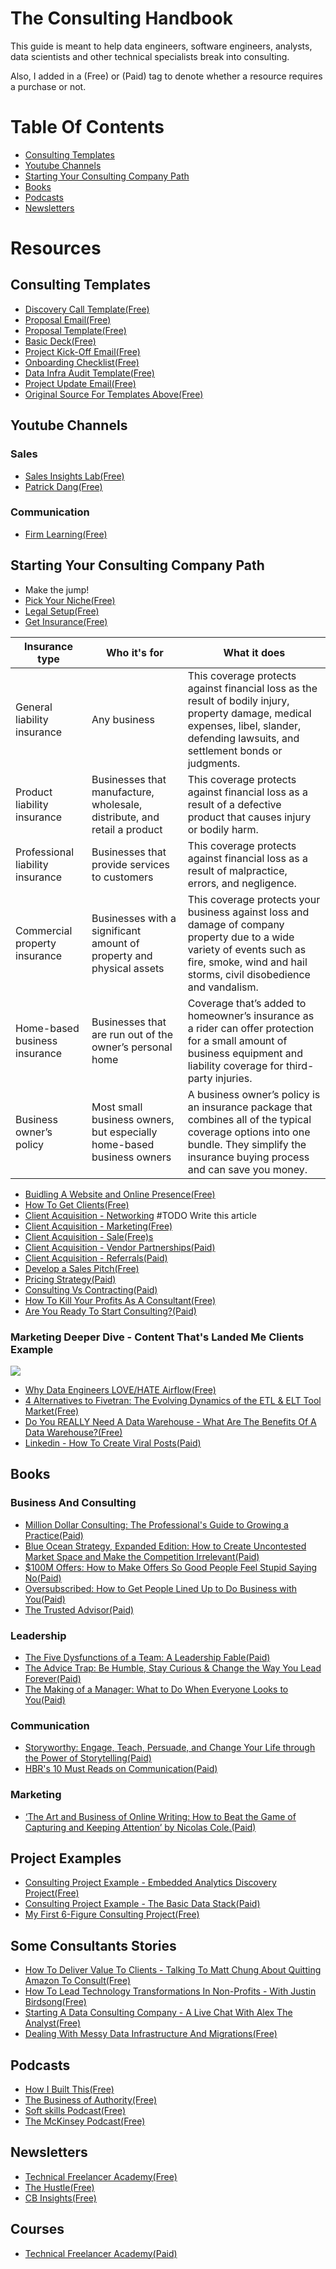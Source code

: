 # The Consulting Handbook
This guide is meant to help data engineers, software engineers, analysts, data scientists and other technical specialists break into consulting.

Also, I added in a (Free) or (Paid) tag to denote whether a resource requires a purchase or not.

# Table Of Contents
- [Consulting Templates](https://github.com/bAcheron/data-analytics-consulting-handbook/blob/main/README.md#consulting-templates)
- [Youtube Channels](https://github.com/bAcheron/data-analytics-consulting-handbook/blob/main/README.md#youtube-channels)
- [Starting Your Consulting Company Path](https://github.com/bAcheron/data-analytics-consulting-handbook/blob/main/README.md#starting-your-consulting-company-path)
- [Books](https://github.com/bAcheron/data-analytics-consulting-handbook/blob/main/README.md#books)
- [Podcasts](https://github.com/bAcheron/data-analytics-consulting-handbook/blob/main/README.md#podcasts)
- [Newsletters](https://github.com/bAcheron/data-analytics-consulting-handbook/blob/main/README.md#newsletters)

# Resources

## Consulting Templates

- [Discovery Call Template(Free)](https://docs.google.com/document/d/1aauhttNwj2uDcn0g04vS4UahgZ_JqNZ1mQbCHRvH71Q/edit)
- [Proposal Email(Free)](https://docs.google.com/document/d/1gwpgkQxfJ93D-c6uEJWQIL9BixTxfg6Lo_gYI5Zhr8o/edit)
- [Proposal Template(Free)](https://docs.google.com/document/d/18Kh7A41Y0Nh-1gnrz9dm5TImqcnyTsehtPQ0hyPHP4A/edit)
- [Basic Deck(Free)](https://www.canva.com/design/DAFy2NUMT0A/crG0CM016tnJ5UrYAfG8ew/edit)
- [Project Kick-Off Email(Free)](https://docs.google.com/document/d/1DGH8hx-6kUIh0z1bmMnJkU1CUxdxkY_IHAXbthDDCVY/edit)
- [Onboarding Checklist(Free)](https://docs.google.com/spreadsheets/d/1SwXRj7dY40Sr2pEhdqh30F-cRTpAicsZtLBJKQSA7vg/edit#gid=0)
- [Data Infra Audit Template(Free)](https://courses.technicalfreelanceracademy.com/courses/take/starting-6-7-figure-consulting/pdfs/46561785-data-infra-audit-example)
- [Project Update Email(Free)](https://docs.google.com/document/d/1FfJeYtzmvrR-1ZJ7iWmhmzOSf5dZInTkzGo2aTye7Ts/edit#heading=h.euhkduit0zl8)
- [Original Source For Templates Above(Free)](https://seattledataguy.substack.com/p/7-essential-templates-for-data-analytics)

## Youtube Channels

### Sales
- [Sales Insights Lab(Free)](https://www.youtube.com/@SalesInsightsLab/videos)
- [Patrick Dang(Free)](https://www.youtube.com/@patrickdang/videos)

### Communication
- [Firm Learning(Free)](https://www.youtube.com/@FirmLearning/videos)

## Starting Your Consulting Company Path

- Make the jump!
- [Pick Your Niche(Free)](https://courses.technicalfreelanceracademy.com/courses/take/starting-6-7-figure-consulting/lessons/44743530-finding-a-niche) 
- [Legal Setup(Free)](https://www.freshbooks.com/hub/startup/starting-small-business-legal-requirements)
- [Get Insurance(Free)](https://www.sba.gov/business-guide/launch-your-business/get-business-insurance)

  
| Insurance type                 | Who it's for                                          | What it does |
|--------------------------------|-------------------------------------------------------|--------------|
| General liability insurance    | Any business                                          | This coverage protects against financial loss as the result of bodily injury, property damage, medical expenses, libel, slander, defending lawsuits, and settlement bonds or judgments. |
| Product liability insurance    | Businesses that manufacture, wholesale, distribute, and retail a product | This coverage protects against financial loss as a result of a defective product that causes injury or bodily harm. |
| Professional liability insurance | Businesses that provide services to customers       | This coverage protects against financial loss as a result of malpractice, errors, and negligence. |
| Commercial property insurance  | Businesses with a significant amount of property and physical assets | This coverage protects your business against loss and damage of company property due to a wide variety of events such as fire, smoke, wind and hail storms, civil disobedience and vandalism. |
| Home-based business insurance  | Businesses that are run out of the owner’s personal home | Coverage that’s added to homeowner’s insurance as a rider can offer protection for a small amount of business equipment and liability coverage for third-party injuries. |
| Business owner’s policy        | Most small business owners, but especially home-based business owners | A business owner’s policy is an insurance package that combines all of the typical coverage options into one bundle. They simplify the insurance buying process and can save you money. |


- [Buidling A Website and Online Presence(Free)](https://www.youtube.com/watch?v=oSeU8X5uuvs)
- [How To Get Clients(Free)](https://courses.technicalfreelanceracademy.com/courses/take/starting-6-7-figure-consulting/lessons/44743748-intro-to-getting-clients)
- [Client Acquisition - Networking]() #TODO Write this article
- [Client Acquisition - Marketing(Free)](https://dcubed.substack.com/p/how-to-get-clients-as-a-consultant)
- [Client Acquisition - Sale(Free)s](https://dcubed.substack.com/p/how-to-sell-your-data-consulting)
- [Client Acquisition - Vendor Partnerships(Paid)](https://courses.technicalfreelanceracademy.com/courses/take/starting-6-7-figure-consulting/lessons/43080213-vendor-partnerships)
- [Client Acquisition - Referrals(Paid)](https://courses.technicalfreelanceracademy.com/courses/take/starting-6-7-figure-consulting/lessons/48562280-using-client-referrals-to-sell)
- [Develop a Sales Pitch(Free)](https://blog.hubspot.com/sales/sales-pitch-examples)
- [Pricing Strategy(Paid)](https://courses.technicalfreelanceracademy.com/courses/take/starting-6-7-figure-consulting/lessons/43080208-how-do-you-decide-your-pricing-strategy)
- [Consulting Vs Contracting(Paid)](https://courses.technicalfreelanceracademy.com/courses/take/starting-6-7-figure-consulting/lessons/44743513-consulting-vs-contracting)
- [How To Kill Your Profits As A Consultant(Free)](https://dcubed.substack.com/p/how-to-kill-your-profits-as-a-data)
- [Are You Ready To Start Consulting?(Paid)](https://courses.technicalfreelanceracademy.com/courses/take/starting-6-7-figure-consulting/lessons/42937320-intro-how-i-started-consulting)


### Marketing Deeper Dive - Content That's Landed Me Clients Example 
![](https://substackcdn.com/image/fetch/w_1456,c_limit,f_auto,q_auto:good,fl_progressive:steep/https%3A%2F%2Fsubstack-post-media.s3.amazonaws.com%2Fpublic%2Fimages%2F99624145-9e6c-4e03-8915-e43f7d5f2cc6_2112x1526.png)
- [Why Data Engineers LOVE/HATE Airflow(Free)](https://www.youtube.com/watch?v=h5X3124R61U)
- [4 Alternatives to Fivetran: The Evolving Dynamics of the ETL & ELT Tool Market(Free)](https://www.theseattledataguy.com/4-alternatives-to-fivetran-the-evolving-dynamics-of-the-etl-elt-tool-market/#page-content)
- [Do You REALLY Need A Data Warehouse - What Are The Benefits Of A Data Warehouse?(Free)](https://www.youtube.com/watch?v=0DsaafI1fTQ)
- [Linkedin - How To Create Viral Posts(Paid)](https://courses.technicalfreelanceracademy.com/courses/take/starting-6-7-figure-consulting/lessons/48562365-marketing-walking-through-linkedin-posts)

## Books

### Business And Consulting
- [Million Dollar Consulting: The Professional's Guide to Growing a Practice(Paid)](https://www.amazon.com/Million-Dollar-Consulting-Alan-Weiss/dp/0071622101)
- [Blue Ocean Strategy, Expanded Edition: How to Create Uncontested Market Space and Make the Competition Irrelevant(Paid)](https://www.amazon.com/Blue-Ocean-Strategy-Expanded-Uncontested/dp/B089DM3GZ9/ref=sr_1_47?crid=38CTIZXFNLH54)
- [$100M Offers: How to Make Offers So Good People Feel Stupid Saying No(Paid)](https://www.amazon.com/100M-Offers-People-Stupid-Saying/dp/B09BK52JFJ/ref=sr_1_11?crid=307SWR3ZUMOOT)
- [Oversubscribed: How to Get People Lined Up to Do Business with You(Paid)](https://www.amazon.com/Oversubscribed-How-People-Lined-Business/dp/B085P1N7LR/ref=sr_1_1?crid=SY0FOXSLAE9W)
- [The Trusted Advisor(Paid)](https://www.amazon.com/Trusted-Advisor-David-H-Maister-ebook/dp/B000FC0VWA/r)

### Leadership
- [The Five Dysfunctions of a Team: A Leadership Fable(Paid)](https://www.amazon.com/Storyworthy-Engage-Persuade-through-Storytelling-ebook/dp/B07CV2PFYJ](https://www.amazon.com/Five-Dysfunctions-of-Team-audiobook/dp/B000079XXR/ref=sr_1_31?crid=37DZSYSUD2LVH))
- [The Advice Trap: Be Humble, Stay Curious & Change the Way You Lead Forever(Paid)](https://www.amazon.com/Advice-Trap-Humble-Curious-Forever-ebook/dp/B083YZTW4B)
- [The Making of a Manager: What to Do When Everyone Looks to You(Paid)](https://www.amazon.com/Making-Manager-What-Everyone-Looks-ebook/dp/B079WNPRL2)

### Communication
- [Storyworthy: Engage, Teach, Persuade, and Change Your Life through the Power of Storytelling(Paid)](https://www.amazon.com/Storyworthy-Engage-Persuade-through-Storytelling-ebook/dp/B07CV2PFYJ)
- [HBR's 10 Must Reads on Communication(Paid)](https://www.amazon.com/Communication-featured-Necessary-Persuasion-Conger-ebook/dp/B00ATLM07Q/)

### Marketing
- [‘The Art and Business of Online Writing: How to Beat the Game of Capturing and Keeping Attention’ by Nicolas Cole.(Paid)](https://www.amazon.com/Art-Business-Online-Writing-Capturing/dp/0998203491)

## Project Examples
- [Consulting Project Example - Embedded Analytics Discovery Project(Free)](https://courses.technicalfreelanceracademy.com/courses/take/starting-6-7-figure-consulting/lessons/49706934-consulting-project-example-embedded-analytics-discovery-project)
- [Consulting Project Example - The Basic Data Stack(Paid)](https://courses.technicalfreelanceracademy.com/courses/take/starting-6-7-figure-consulting/lessons/50055262-consulting-project-example-the-basic-data-stack)
- [My First 6-Figure Consulting Project(Free)](https://dcubed.substack.com/p/my-first-6-figure-consulting-project)

## Some Consultants Stories
- [How To Deliver Value To Clients - Talking To Matt Chung About Quitting Amazon To Consult(Free)](https://www.youtube.com/watch?v=hF5ztrfkYMo)
- [How To Lead Technology Transformations In Non-Profits - With Justin Birdsong(Free)](https://youtube.com/live/BK0Ni-izQ-A)
- [Starting A Data Consulting Company - A Live Chat With Alex The Analyst(Free)](https://youtube.com/live/GC9HG39puDo)
- [Dealing With Messy Data Infrastructure And Migrations(Free)](https://www.youtube.com/watch?v=05qnK0OpOFM)

## Podcasts
- [How I Built This(Free)](https://www.npr.org/series/490248027/how-i-built-this)
- [The Business of Authority(Free)](https://podcasts.apple.com/us/podcast/the-business-of-authority/id1332689389)
- [Soft skills Podcast(Free)](https://softskills.audio/)
- [The McKinsey Podcast(Free)](https://podcasts.apple.com/us/podcast/the-mckinsey-podcast/id285260960?mt=2)

## Newsletters
- [Technical Freelancer Academy(Free)](https://dcubed.substack.com/)
- [The Hustle(Free)](https://thehustle.co/daily/)
- [CB Insights(Free)](https://www.cbinsights.com/newsletter/)
  
## Courses
- [Technical Freelancer Academy(Paid)](https://courses.technicalfreelanceracademy.com/courses/starting-6-7-figure-consulting)
